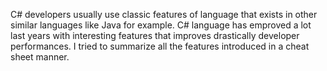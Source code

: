 C# developers usually use classic features of language that exists in other similar languages like Java for example. C# language has emproved a lot last years with interesting features that improves drastically developer performances.
I tried to summarize all the features introduced in a cheat sheet manner.
